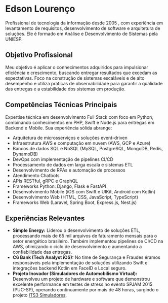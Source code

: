 # Edson Lourenço

Profissional de tecnologia da informação desde 2005 , com experiência em levantamento de requisitos, desenvolvimento de software e arquitetura de soluções. Ele é formado em Análise e Desenvolvimento de Sistemas pela UNIESP.

## Objetivo Profissional
Meu objetivo é aplicar o conhecimentos adquiridos para impulsionar eficiência e crescimento, buscando entregar resultados que excedam as expectativas. Foco na construção de sistemas escaláveis e de alto desempenho e utiliza práticas de observabilidade para garantir a qualidade das entregas e a estabilidade dos sistemas em produção.

## Competências Técnicas Principais
Expertise técnica em desenvolvimento Full Stack com foco em Python, combinando conhecimentos em PHP, Swift e Node.js para entregas em Backend e Mobile. Sua experiência sólida abrange:

* Arquitetura de microsserviços e soluções event-driven 
* Infraestrutura AWS e computação em nuvem (AWS, GCP e Azure) 
* Bancos de dados SQL e NoSQL (MySQL, PostgreSQL, MongoDB, Redis, DynamoDB)
* DevOps com implementação de pipelines CI/CD
* Processamento de dados em larga escala e sistemas ETL 
* Desenvolvimento de RPAs e automação de processos 
* Atendimento Chatbots 
* APIs RESTful, gRPC e GraphQL 
* Frameworks Python: Django, Flask e FastAPI 
* Desenvolvimento Mobile (iOS com Swift e UIKit, Android com Kotlin)
* Desenvolvimento Web (HTML, CSS, JavaScript, TypeScript)
* Frameworks Web (Laravel, Spring Boot, Express.js, Nest.js) 

## Experiências Relevantes

* **Simple Energy:** Liderou o desenvolvimento de soluções ETL, processando mais de 65 mil arquivos de faturamento mensais para o setor energético brasileiro. Também implementou pipelines de CI/CD na AWS, otimizando o ciclo de desenvolvimento e aumentando a confiabilidade das entregas.
* **C6 Bank (Tech Analyst iOS):** No time de Segurança e Fraudes éramos responsáveis pela implementação de soluções utilizando Swift e integrações backend Kotlin em FaceID e Local seguro.
* **Projeto Inovador (Simuladores de Automobilismo Virtual):** Desenvolveu um projeto de hardware e software que demonstrou excelente performance em testes de stress no evento SPJAM 2015 (PUC-SP), operando continuamente por mais de 48 horas, surgindo o projeto [ITS3 Simuladores](https://www.edsonlbfilho.shop/).